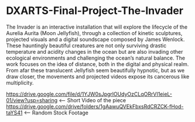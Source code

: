 # DXARTS-Final-Project-The-Invader
The Invader is an interactive installation that will explore the lifecycle of the Aurelia Aurita (Moon Jellyfish), through a collection of kinetic sculptures, projected visuals and a digital soundscape composed by James Wenlock. These hauntingly beautiful creatures are not only surviving drastic temperature and acidity changes in the ocean but are also invading other ecological environments and challenging the ocean’s natural balance. The work focuses on the idea of distance, both in the digital and physical realm. From afar these translucent Jellyfish seem beautifully hypnotic, but as we draw closer, the movements and projected videos expose its cancerous like multiplicity.

https://drive.google.com/file/d/1YJW0sJpgrlOUdyOzCLqORrVI1eieL-01/view?usp=sharing <-- Short Video of the piece
https://drive.google.com/drive/folders/1gAawuQVEkFbxsRdCRZCK-fHod-taYS41 <-- Random Stock Footage
